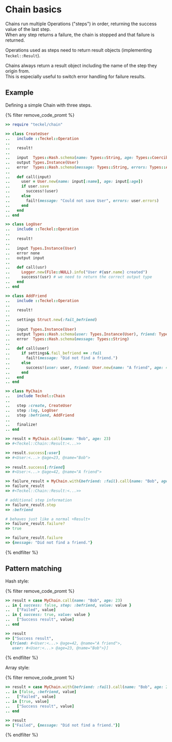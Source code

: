 # Chain basics

Chains run multiple Operations ("steps") in order, returning the success value of the last step.  
When any step returns a failure, the chain is stopped and that failure is returned.

Operations used as steps need to return result objects (implementing `Teckel::Result`).

Chains always return a result object including the name of the step they origin from.  
This is especially useful to switch error handling for failure results.

## Example

Defining a simple Chain with three steps.

{% filter remove_code_promt %}
```ruby
>> require "teckel/chain"

>> class CreateUser
..   include ::Teckel::Operation
..
..   result!
..
..   input  Types::Hash.schema(name: Types::String, age: Types::Coercible::Integer.optional)
..   output Types.Instance(User)
..   error  Types::Hash.schema(message: Types::String, errors: Types::Array.of(Types::Hash))
..
..   def call(input)
..     user = User.new(name: input[:name], age: input[:age])
..     if user.save
..       success!(user)
..     else
..       fail!(message: "Could not save User", errors: user.errors)
..     end
..   end
.. end

>> class LogUser
..   include ::Teckel::Operation
..
..   result!
..
..   input Types.Instance(User)
..   error none
..   output input
..
..   def call(usr)
..     Logger.new(File::NULL).info("User #{usr.name} created")
..     success!(usr) # we need to return the correct output type
..   end
.. end

>> class AddFriend
..   include ::Teckel::Operation
..
..   result!
..
..   settings Struct.new(:fail_befriend)
..
..   input Types.Instance(User)
..   output Types::Hash.schema(user: Types.Instance(User), friend: Types.Instance(User))
..   error  Types::Hash.schema(message: Types::String)
..
..   def call(user)
..     if settings&.fail_befriend == :fail
..       fail!(message: "Did not find a friend.")
..     else
..       success!(user: user, friend: User.new(name: "A friend", age: 42))
..     end
..   end
.. end

>> class MyChain
..   include Teckel::Chain
..
..   step :create, CreateUser
..   step :log, LogUser
..   step :befriend, AddFriend
.. 
..   finalize!
.. end

>> result = MyChain.call(name: "Bob", age: 23)
=> #<Teckel::Chain::Result:<...>>

>> result.success[:user]
=> #<User:<...> @age=23, @name="Bob">
   
>> result.success[:friend]
=> #<User:<...> @age=42, @name="A friend">

>> failure_result = MyChain.with(befriend: :fail).call(name: "Bob", age: 23)
>> failure_result
=> #<Teckel::Chain::Result:<...>>

# additional step information
>> failure_result.step                   
=> :befriend

# behaves just like a normal +Result+
>> failure_result.failure?
=> true

>> failure_result.failure
=> {message: "Did not find a friend."}
```
{% endfilter %}

## Pattern matching

Hash style:

{% filter remove_code_promt %}
```ruby
>> result = case MyChain.call(name: "Bob", age: 23)
.. in { success: false, step: :befriend, value: value }
..   ["Failed", value]
.. in { success: true, value: value }
..   ["Success result", value]
.. end

>> result
=> ["Success result",
  {friend: #<User:<...> @age=42, @name="A friend">,
   user: #<User:<...> @age=23, @name="Bob">}]
```
{% endfilter %}

Array style:

{% filter remove_code_promt %}
```ruby
>> result = case MyChain.with(befriend: :fail).call(name: "Bob", age: 23)
.. in [false, :befriend, value]
..   ["Failed", value]
.. in [true, value]
..   ["Success result", value]
.. end

>> result
=> ["Failed", {message: "Did not find a friend."}]
```
{% endfilter %}
